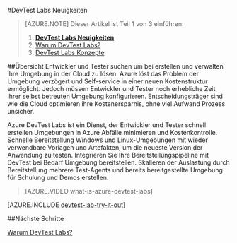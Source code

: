 <properties
    pageTitle="DevTest Labs Neuigkeiten | Microsoft Azure"
    description="Erfahren Sie, wie DevTest Labs erleichtern können erstellen, verwalten und Überwachen von Azure virtuelle Computer"
    services="devtest-lab,virtual-machines"
    documentationCenter="na"
    authors="tomarcher"
    manager="douge"
    editor=""/>

<tags
    ms.service="devtest-lab"
    ms.workload="na"
    ms.tgt_pltfrm="na"
    ms.devlang="na"
    ms.topic="article"
    ms.date="08/25/2016"
    ms.author="tarcher"/>

#<a name="what-is-devtest-labs"></a>DevTest Labs Neuigkeiten

> [AZURE.NOTE]
> Dieser Artikel ist Teil 1 von 3 einführen:
> 
> 1. **[DevTest Labs Neuigkeiten](devtest-lab-overview.md)**
> 1. [Warum DevTest Labs?](devtest-lab-why.md)
> 1. [DevTest Labs Konzepte](devtest-lab-concepts.md)

##<a name="overview"></a>Übersicht
Entwickler und Tester suchen um bei erstellen und verwalten ihre Umgebung in der Cloud zu lösen.  Azure löst das Problem der Umgebung verzögert und Self-service in einer neuen Kostenstruktur ermöglicht.  Jedoch müssen Entwickler und Tester noch erhebliche Zeit ihrer selbst betreuten Umgebung konfigurieren. Entscheidungsträger sind wie die Cloud optimieren ihre Kostenersparnis, ohne viel Aufwand Prozess unsicher.

Azure DevTest Labs ist ein Dienst, der Entwickler und Tester schnell erstellen Umgebungen in Azure Abfälle minimieren und Kostenkontrolle. Schnelle Bereitstellung Windows und Linux-Umgebungen mit wieder verwendbare Vorlagen und Artefakten, um die neueste Version der Anwendung zu testen. Integrieren Sie Ihre Bereitstellungspipeline mit DevTest bei Bedarf Umgebung bereitstellen. Skalieren der Auslastung durch Bereitstellung mehrere Test-Agents und bereits bereitgestellte Umgebung für Schulung und Demos erstellen.

> [AZURE.VIDEO what-is-azure-devtest-labs]

[AZURE.INCLUDE [devtest-lab-try-it-out](../../includes/devtest-lab-try-it-out.md)]

##<a name="next-steps"></a>Nächste Schritte

[Warum DevTest Labs?](devtest-lab-why.md)
